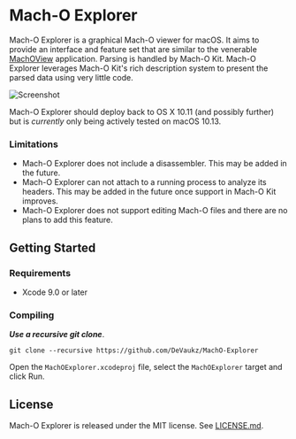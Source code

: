 Mach-O Explorer
===============

Mach-O Explorer is a graphical Mach-O viewer for macOS.  It aims to provide an interface and feature set that are similar to the venerable [MachOView](http://sourceforge.net/projects/machoview/) application.  Parsing is handled by Mach-O Kit.  Mach-O Explorer leverages Mach-O Kit's rich description system to present the parsed data using very little code.

![Screenshot](https://raw.githubusercontent.com/DeVaukz/MachO-Explorer/master/.github/hero.png)

Mach-O Explorer should deploy back to OS X 10.11 (and possibly further) but is *currently* only being actively tested on macOS 10.13.

### Limitations

* Mach-O Explorer does not include a disassembler.  This may be added in the future.
* Mach-O Explorer can not attach to a running process to analyze its headers.  This may be added in the future once support in Mach-O Kit improves.
* Mach-O Explorer does not support editing Mach-O files and there are no plans to add this feature.

## Getting Started

### Requirements

* Xcode 9.0 or later

### Compiling

***Use a recursive git clone***.

```
git clone --recursive https://github.com/DeVaukz/MachO-Explorer
```

Open the `MachOExplorer.xcodeproj` file, select the `MachOExplorer` target and click Run.

## License

Mach-O Explorer is released under the MIT license. See
[LICENSE.md](https://github.com/DeVaukz/MachO-Explorer/blob/master/LICENSE).

